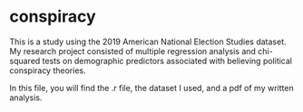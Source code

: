 # conspiracy
This is a study using the 2019 American National Election Studies dataset. 
My research project consisted of multiple regression analysis and chi-squared tests on demographic predictors associated with 
believing political conspiracy theories.

In this file, you will find the .r file, the dataset I used, and a pdf of my written analysis. 

